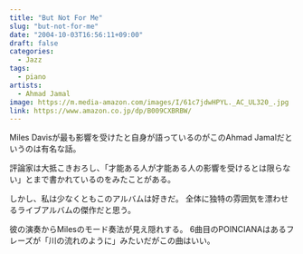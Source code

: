 ```yaml
---
title: "But Not For Me"
slug: "but-not-for-me"
date: "2004-10-03T16:56:11+09:00"
draft: false
categories:
  - Jazz
tags: 
  - piano
artists:
  - Ahmad Jamal
image: https://m.media-amazon.com/images/I/61c7jdwHPYL._AC_UL320_.jpg
link: https://www.amazon.co.jp/dp/B009CXBRBW/
---
```

Miles Davisが最も影響を受けたと自身が語っているのがこのAhmad Jamalだというのは有名な話。 
<!--more-->
評論家は大抵こきおろし、「才能ある人が才能ある人の影響を受けるとは限らない」とまで書かれているのをみたことがある。

しかし、私は少なくともこのアルバムは好きだ。 全体に独特の雰囲気を漂わせるライブアルバムの傑作だと思う。 

彼の演奏からMilesのモード奏法が見え隠れする。 6曲目のPOINCIANAはあるフレーズが「川の流れのように」みたいだがこの曲はいい。
